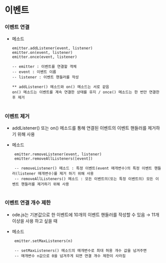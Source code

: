 # 이벤트

### 이벤트 연결
   - 메소드
   
         emitter.addListener(event, listener)
         emitter.on(event, listener)
         emitter.once(event, listener)

         -- emitter : 이벤트를 연결할 객체
         -- event : 이벤트 이름
         -- listener : 이벤트 핸들러를 작성
	 
         ** addListener() 메소드와 on() 메소드는 서로 같음
	     on() 메소드는 이벤트를 계속 연결한 상태를 유지 / once() 메소드는 한 번만 연결한 후 제거  

#
### 이벤트 제거
   - addListener() 또는 on() 메소드를 통해 연결된 이벤트의 이벤트 핸들러를 제거하기 위해 사용
   - 메소드
   
          emitter.removeListener(event, listener)
          emitter.removeAllListeners([event])
    
          -- removeListener() 메소드 : 특정 이벤트(event 매개변수)의 특정 이벤트 핸들러(listener 매개변수)를 제거 하기 위해 사용
          -- removeAllListeners() 메소드 : 모든 이벤트의(또는 특정 이벤트의) 모든 이벤트 핸들러를 제거하기 위해 사용

#
### 이벤트 연결 개수 제한
   - ode.js는 기본값으로 한 이벤트에 10개의 이벤트 핸들러를 작성할 수 있음 → 11개 이상을 사용 하고 싶을 때
   - 메소드
	
          emitter.setMaxListeners(n)

          -- setMaxListeners() 메소드의 매개변수로 최대 허용 개수 값을 넘겨주면 
          -- 매개변수 n값으로 0을 넘겨주게 되면 연결 개수 제한이 사라짐

